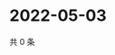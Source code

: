 # 2022-05-03

共 0 条

<!-- BEGIN WEIBO -->
<!-- 最后更新时间 Tue May 03 2022 23:14:22 GMT+0800 (China Standard Time) -->

<!-- END WEIBO -->
